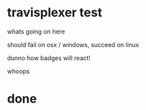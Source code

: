 
# travisplexer test


whats going on here

should fail on osx / windows, succeed on linux

dunno how badges will react!


whoops

# done
